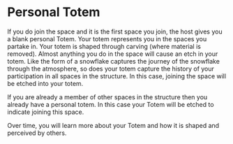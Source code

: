 # Personal Totem

If you do join the space and it is the first space you join, the host gives you a blank personal Totem. Your totem represents you in the spaces you partake in. Your totem is shaped through carving (where material is removed). Almost anything you do in the space will cause an etch in your totem. Like the form of a snowflake captures the journey of the snowflake through the atmosphere, so does your totem capture the history of your participation in all spaces in the structure. In this case, joining the space will be etched into your totem.

If you are already a member of other spaces in the structure then you already have a personal totem. In this case your Totem will be etched to indicate joining this space.

Over time, you will learn more about your Totem and how it is shaped and perceived by others.